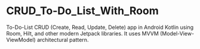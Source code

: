 # CRUD_To-Do_List_With_Room
To-Do-List CRUD (Create, Read, Update, Delete) app in Android Kotlin using Room, Hilt, and other modern Jetpack libraries. It uses MVVM (Model-View-ViewModel) architectural pattern.
